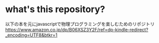 # what's this repository?

以下の本を元にjavascriptで物理プログラミングを楽しむためのリポジトリ
https://www.amazon.co.jp/dp/B06XSZ3Y2F/ref=dp-kindle-redirect?_encoding=UTF8&btkr=1
